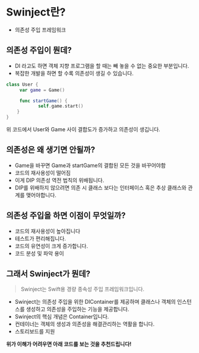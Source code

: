 # Swinject란?

- 의존성 주입 프레임워크

## 의존성 주입이 뭔데?

- DI 라고도 하면 객체 지향 프로그램을 할 때는 빼 놓을 수 없는 중요한 부분입니다.
- 복잡한 개발을 하면 할 수록 의존성이 생길 수 있습니다.

```swift
class User {
     var game = Game()

     func startGame() {
            self.game.start()
    }
}
```

위 코드에서 User와 Game 사이 결합도가 증가하고 의존성이 생깁니다.

## 의존성은 왜 생기면 안될까?

- Game을 바꾸면 Game과 startGame의 결합된 모든 것을 바꾸어야함
- 코드의 재사용성이 떨어짐
- 이게 DIP 의존성 역전 법칙의 위배됩니다.
- DIP를 위배하지 않으려면 의존 시 클래스 보다는 인터페이스 혹은 추상 클래스와 관계를  맺어야합니다.

## 의존성 주입을 하면 이점이 무엇일까?

- 코드의 재사용성이 높아집니다
- 테스트가 편리해집니다.
- 코드의 유연성이 크게 증가합니다.
- 코드 분성 및 파악 용이

## 그래서 Swinject가 뭔데?

> Swinject는 Swift용 경량 종속성 주입 프레임워크입니다.
>

- Swinject는 의존성 주입을 위한 DIContainer를 제공하며 클래스나 객체의 인스턴스를 생성하고 의존성을 주입하는 기능을 제공합니다.
- Swinject의 핵심 개념은 Container입니다.
- 컨테이너는 객체의 생성과 의존성을 해결관리하는 역활을 합니다.
- 스토리보드를 지원


**위가 이해가 어려우면 아래 코드를 보는 것을 추천드립니다!**

